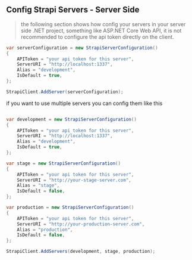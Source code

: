 ## Config Strapi Servers - Server Side

> the following section shows how config your servers in your server side .NET project, something like ASP.NET Core Web API, it is not recommended to configure the api token directly on the client.


```csharp
var serverConfiguration = new StrapiServerConfiguration()
{
    APIToken = "your api token for this server",
    ServerURI = "http://localhost:1337",
    Alias = "development",
    IsDefault = true,
};

StrapiClient.AddServer(serverConfiguration);
```

if you want to use multiple servers you can config them like this

```csharp

var development = new StrapiServerConfiguration()
{
    APIToken = "your api token for this server",
    ServerURI = "http://localhost:1337",
    Alias = "development",
    IsDefault = true,
};

var stage = new StrapiServerConfiguration()
{
    APIToken = "your api token for this server",
    ServerURI = "http://your-stage-server.com",
    Alias = "stage",
    IsDefault = false,
};

var production = new StrapiServerConfiguration()
{
    APIToken = "your api token for this server",
    ServerURI = "http://your-production-server.com",
    Alias = "production",
    IsDefault = false,
};

StrapiClient.AddServers(development, stage, production);
```